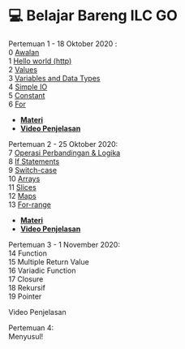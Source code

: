 # :computer: Belajar Bareng ILC GO

Pertemuan 1 - 18 Oktober 2020 :<br>
0 <a href="#">Awalan</a><br>
1 <a href="#">Hello world (http)</a><br>
2 <a href="#">Values</a><br>
3 <a href="#">Variables and Data Types</a><br>
4 <a href="#">Simple IO</a><br>
5 <a href="#">Constant</a><br>
6 <a href="#">For</a><br>
- <a href="#" style="font-weight:bold">Materi</a><br>
- <a href="https://www.youtube.com/watch?v=qGBNZdHodLw" style="font-weight:bold">Video Penjelasan</a>

Pertemuan 2 - 25 Oktober 2020:<br>
7 <a href="#">Operasi Perbandingan & Logika</a><br>
8 <a href="#">If Statements</a><br>
9 <a href="#">Switch-case</a><br>
10 <a href="#">Arrays</a><br>
11 <a href="#">Slices</a><br>
12 <a href="#">Maps</a><br>
13 <a href="#">For-range</a><br>
- <a href="#" style="font-weight:bold">Materi</a><br>
- <a href="https://www.youtube.com/watch?v=bsUsTWwcVkM" style="font-weight:bold">Video Penjelasan</a>

Pertemuan 3 - 1 November 2020:<br>
14 Function<br>
15 Multiple Return Value<br>
16 Variadic Function<br>
17 Closure<br>
18 Rekursif<br>
19 Pointer<br>

Video Penjelasan

Pertemuan 4:<br>
Menyusul!